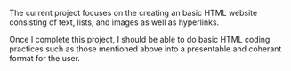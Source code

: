 The current project focuses on the creating an basic HTML website consisting of text, lists, and images as well as hyperlinks.

Once I complete this project, I should be able to do basic HTML coding practices such as those mentioned above into a presentable and coherant format for the user.